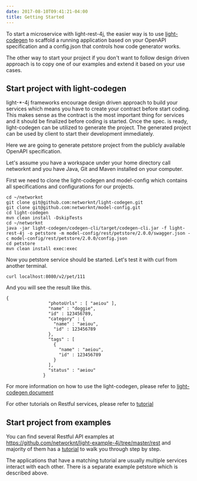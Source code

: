 ```yaml
---
date: 2017-08-10T09:41:21-04:00
title: Getting Started
---
```


To start a microservice with light-rest-4j, the easier way is to use [light-codegen](https://github.com/networknt/light-codegen)
to scaffold a running application based on your OpenAPI specification and a config.json that
controls how code generator works.


The other way to start your project if you don't want to follow design driven approach is to
copy one of our examples and extend it based on your use cases.

## Start project with light-codegen

light-*-4j frameworks encourage design driven approach to build your services which means you
have to create your contract before start coding. This makes sense as the contract is the most
important thing for services and it should be finalized before coding is started. Once the spec.
is ready, light-codegen can be utilized to generate the project. The generated project can be
used by client to start their development immediately.

Here we are going to generate petstore project from the publicly available OpenAPI specification.

Let's assume you have a workspace under your home directory call networknt and you have Java, Git
and Maven installed on your computer.

First we need to clone the light-codegen and model-config which contains all specifications and
configurations for our projects.

```
cd ~/networknt
git clone git@github.com:networknt/light-codegen.git
git clone git@github.com:networknt/model-config.git
cd light-codegen
mvn clean install -DskipTests
cd ~/networknt
java -jar light-codegen/codegen-cli/target/codegen-cli.jar -f light-rest-4j -o petstore -m model-config/rest/petstore/2.0.0/swagger.json -c model-config/rest/petstore/2.0.0/config.json
cd petstore
mvn clean install exec:exec
```

Now you petstore service should be started. Let's test it with curl from another terminal.

```
curl localhost:8080/v2/pet/111
```

And you will see the result like this.

```
{
                "photoUrls" : [ "aeiou" ],
                "name" : "doggie",
                "id" : 123456789,
                "category" : {
                  "name" : "aeiou",
                  "id" : 123456789
                },
                "tags" : [
                  {
                    "name" : "aeiou",
                    "id" : 123456789
                  }
                ],
                "status" : "aeiou"
              }
```

For more information on how to use the light-codegen, please refer to [light-codegen document](https://networknt.github.io/light-codegen/generator/)

For other tutorials on Restful services, please refer to [tutorial](https://networknt.github.io/light-rest-4j/tutorial/)

## Start project from examples

You can find several Restful API examples at https://github.com/networknt/light-example-4j/tree/master/rest
and majority of them has a [tutorial](https://networknt.github.io/light-rest-4j/tutorial/) to
walk you through step by step.

The applications that have a matching tutorial are usually multiple services interact with each
other. There is a separate example petstore which is described above.


